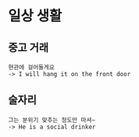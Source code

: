 # 일상 생활

## 중고 거래
```
현관에 걸어둘게요
-> I will hang it on the front door
```

## 술자리
```
그는 분위기 맞추는 정도만 마셔~
-> He is a social drinker
```
